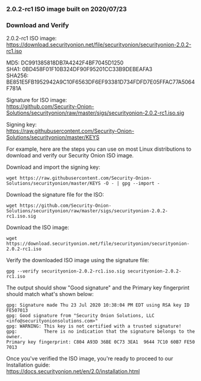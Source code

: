 ### 2.0.2-rc1 ISO image built on 2020/07/23

### Download and Verify

2.0.2-rc1 ISO image:  
https://download.securityonion.net/file/securityonion/securityonion-2.0.2-rc1.iso

MD5: DC991385818DB7A4242F4BF7045D1250  
SHA1: 0BD458F01F10B324DF90F95201CC33B9DEBEAFA3  
SHA256: BE851E5FB1952942A9C10F6563DF6EF93381D734FDFD7E05FFAC77A5064F781A  

Signature for ISO image:  
https://github.com/Security-Onion-Solutions/securityonion/raw/master/sigs/securityonion-2.0.2-rc1.iso.sig

Signing key:  
https://raw.githubusercontent.com/Security-Onion-Solutions/securityonion/master/KEYS  

For example, here are the steps you can use on most Linux distributions to download and verify our Security Onion ISO image.

Download and import the signing key:  
```
wget https://raw.githubusercontent.com/Security-Onion-Solutions/securityonion/master/KEYS -O - | gpg --import -  
```

Download the signature file for the ISO:  
```
wget https://github.com/Security-Onion-Solutions/securityonion/raw/master/sigs/securityonion-2.0.2-rc1.iso.sig
```

Download the ISO image:  
```
wget https://download.securityonion.net/file/securityonion/securityonion-2.0.2-rc1.iso
```

Verify the downloaded ISO image using the signature file:  
```
gpg --verify securityonion-2.0.2-rc1.iso.sig securityonion-2.0.2-rc1.iso
```

The output should show "Good signature" and the Primary key fingerprint should match what's shown below:
```
gpg: Signature made Thu 23 Jul 2020 10:38:04 PM EDT using RSA key ID FE507013
gpg: Good signature from "Security Onion Solutions, LLC <info@securityonionsolutions.com>"
gpg: WARNING: This key is not certified with a trusted signature!
gpg:          There is no indication that the signature belongs to the owner.
Primary key fingerprint: C804 A93D 36BE 0C73 3EA1  9644 7C10 60B7 FE50 7013
```

Once you've verified the ISO image, you're ready to proceed to our Installation guide:  
https://docs.securityonion.net/en/2.0/installation.html
